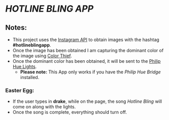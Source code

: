 # _HOTLINE BLING APP_

## Notes:

- This project uses the [Instagram API](https://www.instagram.com/developer/) to obtain images with the hashtag **#hotlineblingapp**.
- Once the image has been obtained I am capturing the dominant color of the image using [Color Thief](http://lokeshdhakar.com/projects/color-thief/).
- Once the dominant color has been obtained, it will be sent to the [Philip Hue Lights](http://www2.meethue.com/).
	- **Please note:** This App only works if you have the *Philip Hue Bridge* installed.

### Easter Egg:
- If the user types in **drake**, while on the page, the song *Hotline Bling* will come on along with the lights.
- Once the song is complete, everything should turn off.